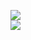 [![](https://img.shields.io/badge/Made%20With-Github%20Spray-lightgrey.svg?style=for-the-badge&logo=github)](https://github.com/Annihil/github-spray#21950)  
[![](https://i.imgur.com/2DrTn0Z.gif)](https://github.com/Annihil/github-spray)